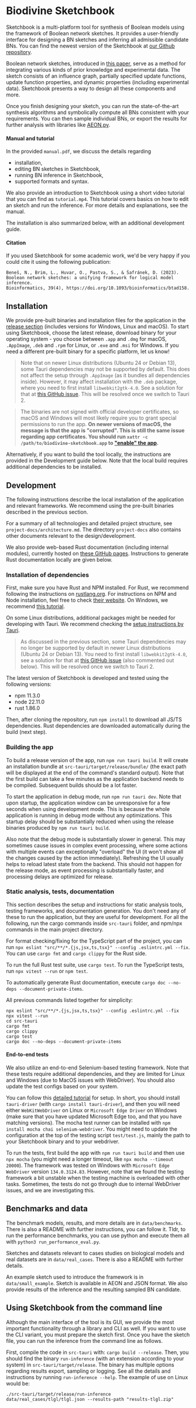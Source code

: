 # Biodivine Sketchbook

Sketchbook is a multi-platform tool for synthesis of Boolean models using the framework of Boolean network sketches.
It provides a user-friendly interface for designing a BN sketches and inferring all admissible candidate BNs.
You can find the newest version of the Sketchbook at [our Github repository](https://github.com/sybila/biodivine-sketchbook).

Boolean network sketches, introduced in [this paper](https://doi.org/10.1093/bioinformatics/btad158), serve as a method for integrating various kinds of prior knowledge and experimental data. The sketch consists of an influence graph, partially specified update functions, update function properties, and dynamic properties (including experimental data). 
Sketchbook presents a way to design all these components and more.

Once you finish designing your sketch, you can run the state-of-the-art synthesis algorithms and symbolically compute all BNs consistent with your requirements. You can then sample individual BNs, or export the results for further analysis with libraries like [AEON.py](https://pypi.org/project/biodivine-aeon/).

#### Manual and tutorial

In the provided `manual.pdf`, we discuss the details regarding
- installation,
- editing BN sketches in Sketchbook,
- running BN inference in Sketchbook,
- supported formats and syntax.

We also provide an introduction to Sketchbook using a short video tutorial that you can find as `tutorial.mp4`.
This tutorial covers basics on how to edit an sketch and run the inference.
For more details and explanations, see the manual.

The installation is also summarized below, with an additional development guide.

#### Citation

If you used Sketchbook for some academic work, we'd be very happy if you could cite it using the following publication:

```
Beneš, N., Brim, L., Huvar, O., Pastva, S., & Šafránek, D. (2023). 
Boolean network sketches: a unifying framework for logical model inference.
Bioinformatics, 39(4), https://doi.org/10.1093/bioinformatics/btad158.
```

## Installation

We provide pre-built binaries and installation files for the application in the [release section](https://github.com/sybila/biodivine-sketchbook/releases) (includes versions for Windows, Linux and macOS). 
To start using Sketchbook, choose the latest release, download binary for your operating system - you choose between `.app` and `.dmg` for macOS, `.AppImage`, `.deb` and `.rpm` for Linux, or `.exe` and `.msi` for Windows.
If you need a different pre-built binary for a specific platform, let us know!

> Note that on newer Linux distributions (Ubuntu 24 or Debian 13), some Tauri dependencies may not be supported by default. This does not affect the setup through `.AppImage` (as it bundles all dependencies inside). However, it may affect installation with the `.deb` package, where you need to first install `libwebkit2gtk-4.0`. See a solution for that at [this GitHub issue](https://github.com/tauri-apps/tauri/issues/9662#issuecomment-2604798408). This will be resolved once we switch to Tauri 2.

> The binaries are not signed with official developer certificates, so macOS and Windows will most likely require you to grant special permissions to run the app. **On newer versions of macOS, the message is that the app is "corrupted". This is still the same issue regarding app certificates. You should run `xattr -c /path/to/biodivine-sketchbook.app` to ["enable" the app](https://discussions.apple.com/thread/253714860?sortBy=rank).**

Alternatively, if you want to build the tool locally, the instructions are provided in the Development guide below. Note that the local build requires additional dependencies to be installed.

## Development

The following instructions describe the local installation of the application and relevant frameworks. We recommend using the pre-built binaries described in the previous section.

For a summary of all technologies and detailed project structure, see `project-docs/architecture.md`. The directory `project-docs` also contains other documents relevant to the design/development.

We also provide web-based Rust documentation (including internal modules), currently hosted on [these GitHub pages](https://ondrej33.github.io/biodivine_sketchbook/). Instructions to generate Rust documentation locally are given below.


### Installation of dependencies

First, make sure you have Rust and NPM installed. For Rust, we recommend following the instructions on [rustlang.org](https://www.rust-lang.org/learn/get-started). For instructions on NPM and Node installation, feel free to check [their website](https://docs.npmjs.com/downloading-and-installing-node-js-and-npm). On Windows, we recommend [this tutorial](https://learn.microsoft.com/en-us/windows/dev-environment/javascript/nodejs-on-windows).

On some Linux distributions, additional packages might be needed for developing with Tauri. We recommend checking the [setup instructions by Tauri](https://v1.tauri.app/v1/guides/getting-started/prerequisites/).

> As discussed in the previous section, some Tauri dependencies may no longer be supported by default in newer Linux distributions (Ubuntu 24 or Debian 13). You need to first install `libwebkit2gtk-4.0`, see a solution for that at [this GitHub issue](https://github.com/tauri-apps/tauri/issues/9662#issuecomment-2604798408) (also commented out below). This will be resolved once we switch to Tauri 2.

[//]: <> (open file /etc/apt/sources.list)
[//]: <> (insert new line deb http://archive.ubuntu.com/ubuntu jammy main universe)
[//]: <> (sudo apt update)
[//]: <> (sudo apt upgrade)
[//]: <> (sudo apt install libwebkit2gtk-4.0-dev)

The latest version of Sketchbook is developed and tested using the following versions:
- npm 11.3.0 
- node 22.11.0
- rust 1.86.0

Then, after cloning the repository, run `npm install` to download all JS/TS dependencies. Rust dependencies are downloaded automatically during the build (next step).

### Building the app

To build a release version of the app, run `npm run tauri build`. It will create an installation bundle at `src-tauri/target/release/bundle/` (the exact path will be displayed at the end of the command's standard output). Note that the first build can take a few minutes as the application backend needs to be compiled. Subsequent builds should be a lot faster. 

To start the application in debug mode, run `npm run tauri dev`. Note that upon startup, the application window can be unresponsive for a few seconds when using development mode. This is because the whole application is running in debug mode without any optimizations. This startup delay should be substantially reduced when using the release binaries produced by `npm run tauri build`.

Also note that the debug mode is substantially slower in general. This may sometimes cause issues in complex event processing, where some actions with multiple events can exceptionally "overload" the UI (it won't show all the changes caused by the action immediately). Refreshing the UI usually helps to reload latest state from the backend. This should not happen for the release mode, as event processing is substantially faster, and processing delays are optimized for release.

### Static analysis, tests, documentation

This section describes the setup and instructions for static analysis tools, testing frameworks, and documentation generation. You don't need any of these to run the application, but they are useful for development. For all the following, run the cargo commands inside `src-tauri` folder, and npm/npx commands in the main project directory.

For format checking/fixing for the TypeScript part of the project, you can run `npx eslint "src/**/*.{js,jsx,ts,tsx}" --config .eslintrc.yml --fix`. You can use `cargo fmt` and `cargo clippy` for the Rust side.

To run the full Rust test suite, use `cargo test`. To run the TypeScript tests, run `npx vitest --run` or `npm test`.

To automatically generate Rust documentation, execute `cargo doc --no-deps --document-private-items`.

All previous commands listed together for simplicity:
```
npx eslint "src/**/*.{js,jsx,ts,tsx}" --config .eslintrc.yml --fix
npx vitest --run
cd src-tauri
cargo fmt
cargo clippy
cargo test
cargo doc --no-deps --document-private-items
```

#### End-to-end tests
We also utilize an end-to-end Selenium-based testing framework. Note that these tests require additional dependencies, and they are limited for Linux and Windows (due to MacOS issues with WebDriver). You should also update the test configs based on your system.

You can follow this [detailed tutorial](https://jonaskruckenberg.github.io/tauri-docs-wip/development/testing.html) for setup. In short, you should install `tauri-driver` (with `cargo install tauri-driver`), and then you will need either `WebKitWebDriver` on Linux or `Microsoft Edge Driver` on Windows (make sure that you have updated Microsoft Edge too, and that you have matching versions). The mocha test runner can be installed with `npm install mocha chai selenium-webdriver`. You might need to update the configuration at the top of the testing script `test/test.js`, mainly the path to your Sketchbook binary and to your webdriver.

To run the tests, first build the app with `npm run tauri build` and then use `npx mocha` (you might need a longer timeout, like `npx mocha --timeout 20000`).
The framework was tested on Windows with `Microsoft Edge WebDriver` version `134.0.3124.83`.
However, note that we found the testing framework a bit unstable when the testing machine is overloaded with other tasks. Sometimes, the tests do not go through due to internal WebDriver issues, and we are investigating this.

## Benchmarks and data

The benchmark models, results, and more details are in `data/benchmarks`. 
There is also a README with further instructions, you can follow it.
Tldr, to run the performance benchmarks, you can use python and execute them all with `python3 run_performance_eval.py`.

Sketches and datasets relevant to cases studies on biological models and real datasets are in `data/real_cases`. There is also a README with further details.

An example sketch used to introduce the framework is in `data/small_example`. Sketch is available in AEON and JSON format. We also provide results of the inference and the resulting sampled BN candidate.

## Using Sketchbook from the command line

Although the main interface of the tool is its GUI, we provide the most important functionality through a library and CLI as well. If you want to use the CLI variant, you must prepare the sketch first. Once you have the sketch file, you can run the inference from the command line as follows.

First, compile the code in `src-tauri` with: `cargo build --release`.
Then, you should find the binary `run-inference` (with an extension according to your system) in `src-tauri/target/release`. The binary has multiple options regarding results export, sampling or logging. See all the details and instructions by running `run-inference --help`. The example of use on Linux would be:

```
./src-tauri/target/release/run-inference data/real_cases/tlgl/tlgl.json --results-path "results-tlgl.zip"
```
